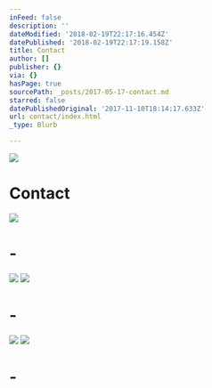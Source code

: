 ```yaml
---
inFeed: false
description: ''
dateModified: '2018-02-19T22:17:16.454Z'
datePublished: '2018-02-19T22:17:19.158Z'
title: Contact
author: []
publisher: {}
via: {}
hasPage: true
sourcePath: _posts/2017-05-17-contact.md
starred: false
datePublishedOriginal: '2017-11-10T18:14:17.633Z'
url: contact/index.html
_type: Blurb

---
```

![](https://the-grid-user-content.s3-us-west-2.amazonaws.com/6b540b87-8378-475a-bda7-d35cb83955da.jpg)

# **Contact**
![](https://the-grid-user-content.s3-us-west-2.amazonaws.com/e2166030-7b15-4303-83e6-b2d6cce4960a.png)

# -
![](https://s3-us-west-2.amazonaws.com/the-grid-img/p/a5d8972efebce77bcf7747aa6d4ff2015c35e8f2.png)
![](https://s3-us-west-2.amazonaws.com/the-grid-img/p/bb2c2a09b160dc0c483a98a88f2469e8161d72dc.png)

# -
![](https://the-grid-user-content.s3-us-west-2.amazonaws.com/b53322e4-f5aa-4fd5-bfe2-41389e7ed014.png)
![](https://the-grid-user-content.s3-us-west-2.amazonaws.com/2f7a2254-b92f-49cd-85dc-d2805d73372b.png)

# -